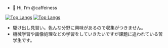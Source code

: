 - 👋 Hi, I’m @caffeiness

[![Top Langs](https://github-readme-stats.vercel.app/api/top-langs/?username=caffeiness&theme=onedark&exclude_repo=Django_project_test)](https://github.com/anuraghazra/github-readme-stats)
[![Top Langs](https://github-readme-stats.vercel.app/api/top-langs/?username=caffeiness&layout=compact)](https://github.com/anuraghazra/github-readme-stats)
- 駆け出し見習い。色んな分野に興味があるので収集がつきません。
- 機械学習や画像処理などの学習をしていきたいですが課題に追われている苦学生です。
